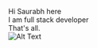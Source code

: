 Hi Saurabh here 
<br>
I am full stack developer
<br>
That's all.
<br>
![Alt Text](https://media.giphy.com/media/v1.Y2lkPTc5MGI3NjExNDNhOWJxZHZ2eWNhNjc0Ynk1a29jbDkxc2duYW13M29mNGF6b2dsNSZlcD12MV9pbnRlcm5hbF9naWZfYnlfaWQmY3Q9Zw/kr0OMSLiyKUF2/giphy.gif)


